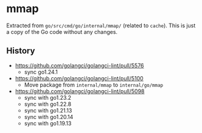 # mmap

Extracted from `go/src/cmd/go/internal/mmap/` (related to `cache`).
This is just a copy of the Go code without any changes.

## History

- https://github.com/golangci/golangci-lint/pull/5576
  - sync go1.24.1
- https://github.com/golangci/golangci-lint/pull/5100
  - Move package from `internal/mmap` to `internal/go/mmap`
- https://github.com/golangci/golangci-lint/pull/5098
  - sync with go1.23.2
  - sync with go1.22.8
  - sync with go1.21.13
  - sync with go1.20.14
  - sync with go1.19.13
